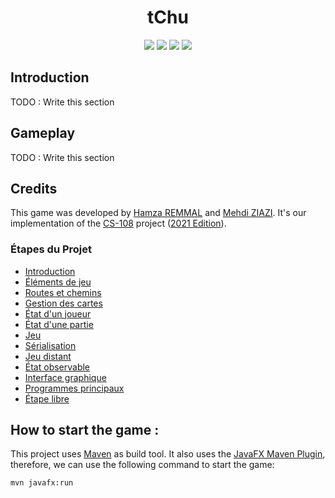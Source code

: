 <div align="center">
  <h1>tChu</h1>
</div>

<div align="center">
  <a href="https://github.com/hamzaremmal/tchu"><img src="https://github.com/hamzaremmal/tchu/actions/workflows/maven.yml/badge.svg?branch=master"/></a>
  <a href="https://hamzaremmal.github.io/tchu/"><img src="https://github.com/hamzaremmal/tchu/actions/workflows/javadoc.yml/badge.svg?branch=master"/></a>
  <a href="https://codeclimate.com/github/hamzaremmal/tchu/maintainability"><img src="https://api.codeclimate.com/v1/badges/1c2199c4e816df33a7a6/maintainability"/></a>
  <a href="https://codeclimate.com/github/hamzaremmal/tchu/test_coverage"><img src="https://api.codeclimate.com/v1/badges/1c2199c4e816df33a7a6/test_coverage"/></a>
</div>

## Introduction

TODO : Write this section

## Gameplay

TODO : Write this section

## Credits

This game was developed by [Hamza REMMAL](https://github.com/hamzaremmal) and [Mehdi ZIAZI](https://github.com/ziazi).
It's our implementation of the [CS-108](https://cs108.epfl.ch) project ([2021 Edition](https://cs108.epfl.ch/archive/21/)).

### Étapes du Projet

- [Introduction](https://cs108.epfl.ch/archive/21/p/00_introduction.html)
- [Éléments de jeu](https://cs108.epfl.ch/archive/21/p/01_game-elements.html)
- [Routes et chemins](https://cs108.epfl.ch/archive/21/p/02_routes-trails.html)
- [Gestion des cartes](https://cs108.epfl.ch/archive/21/p/03_card-state.html)
- [État d'un joueur](https://cs108.epfl.ch/archive/21/p/04_player-state.html)
- [État d'une partie](https://cs108.epfl.ch/archive/21/p/05_game-state.html)
- [Jeu](https://cs108.epfl.ch/archive/21/p/06_game.html)
- [Sérialisation](https://cs108.epfl.ch/archive/21/p/07_serialization.html)
- [Jeu distant](https://cs108.epfl.ch/archive/21/p/08_remote-play.html)
- [État observable](https://cs108.epfl.ch/archive/21/p/09_observable-state.html)
- [Interface graphique](https://cs108.epfl.ch/archive/21/p/10_gui.html)
- [Programmes principaux](https://cs108.epfl.ch/archive/21/p/11_main.html)
- [Étape libre](https://cs108.epfl.ch/archive/21/p/12_free.html)

## How to start the game :

This project uses [Maven](https://maven.apache.org/) as build tool. It also uses the [JavaFX Maven Plugin](https://mvnrepository.com/artifact/org.openjfx/javafx-maven-plugin/0.0.8), therefore, we can use the following command to start the game:

```console
mvn javafx:run
```
